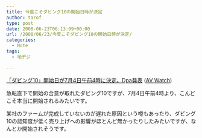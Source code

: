 ```yaml
---
title: 今度こそダビング10の開始日時が決定
author: tarof
type: post
date: 2008-06-23T06:13:09+00:00
url: /2008/06/23/今度こそダビング10の開始日時が決定/
categories:
  - Note
tags:
  - 地デジ

---
```

[「ダビング10」開始日が7月4日午前4時に決定。Dpa発表][1] ([AV Watch][2])

急転直下で開始の合意が取れたダビング10ですが、7月4日午前4時より、こんどこそ本当に開始されるみたいです。

某社のファームが完成していないのが遅れた原因という噂もあったり、ダビング10の認知度が低く売り上げへの影響がほとんど無かったりしたみたいですが、なんとか開始されそうです。

 [1]: http://www.watch.impress.co.jp/av/docs/20080623/dpa.htm
 [2]: http://www.watch.impress.co.jp/av/